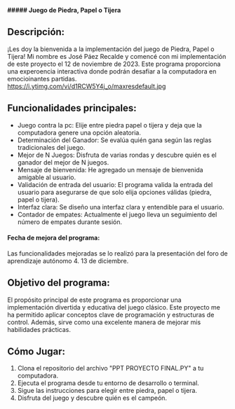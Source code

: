 **##### Juego de Piedra, Papel o Tijera**

##  **Descripción:**
¡Les doy la bienvenida a la implementación del juego de Piedra, Papel o Tijera! Mi nombre es José Páez Recalde y comencé con mi implementación de este proyecto el 12 de noviembre de 2023. Este programa proporciona una experoencia interactiva donde podrán desafiar a la computadora en emocioinantes partidas.
https://i.ytimg.com/vi/d1RCW5Y4j_o/maxresdefault.jpg

## **Funcionalidades principales:**
- Juego contra la pc: Elije entre piedra papel o tijera y deja que la computadora genere una opción aleatoria.
- Determinación del Ganador: Se evalúa quién gana según las reglas tradicionales del juego.
- Mejor de N Juegos: Disfruta de varias rondas y descubre quién es el ganador del mejor de N juegos.
- Mensaje de bienvenida: He agregado un mensaje de bienvenida amigable al usuario.
- Validación de entrada del usuario: El programa valida la entrada del usuario para asegurarse de que solo elija opciones válidas (piedra, papel o tijera).
- Interfaz clara: Se diseño una interfaz clara y entendible para el usuario.
- Contador de empates: Actualmente el juego lleva un seguimiento del número de empates durante sesión.

#### Fecha de mejora del programa: 
Las funcionalidades mejoradas se lo realizó para la presentación del foro de aprendizaje autónomo 4. 13 de diciembre.


## Objetivo del programa:

El propósito principal de este programa es proporcionar una implementación divertida y educativa del juego clásico. Este proyecto me ha permitido aplicar conceptos clave de programación y estructuras de control. Además, sirve como una excelente manera de mejorar mis habilidades prácticas.

## Cómo Jugar:

1. Clona el repositorio del archivo "PPT PROYECTO FINAL.PY" a tu computadora.
2. Ejecuta el programa desde tu entorno de desarrollo o terminal.
3. Sigue las instrucciones para elegir entre piedra, papel o tijera.
4. Disfruta del juego y descubre quién es el campeón.
